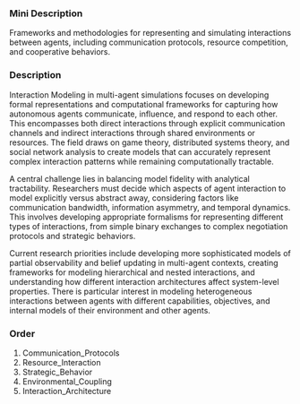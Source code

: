 ### Mini Description

Frameworks and methodologies for representing and simulating interactions between agents, including communication protocols, resource competition, and cooperative behaviors.

### Description

Interaction Modeling in multi-agent simulations focuses on developing formal representations and computational frameworks for capturing how autonomous agents communicate, influence, and respond to each other. This encompasses both direct interactions through explicit communication channels and indirect interactions through shared environments or resources. The field draws on game theory, distributed systems theory, and social network analysis to create models that can accurately represent complex interaction patterns while remaining computationally tractable.

A central challenge lies in balancing model fidelity with analytical tractability. Researchers must decide which aspects of agent interaction to model explicitly versus abstract away, considering factors like communication bandwidth, information asymmetry, and temporal dynamics. This involves developing appropriate formalisms for representing different types of interactions, from simple binary exchanges to complex negotiation protocols and strategic behaviors.

Current research priorities include developing more sophisticated models of partial observability and belief updating in multi-agent contexts, creating frameworks for modeling hierarchical and nested interactions, and understanding how different interaction architectures affect system-level properties. There is particular interest in modeling heterogeneous interactions between agents with different capabilities, objectives, and internal models of their environment and other agents.

### Order

1. Communication_Protocols
2. Resource_Interaction
3. Strategic_Behavior
4. Environmental_Coupling
5. Interaction_Architecture
